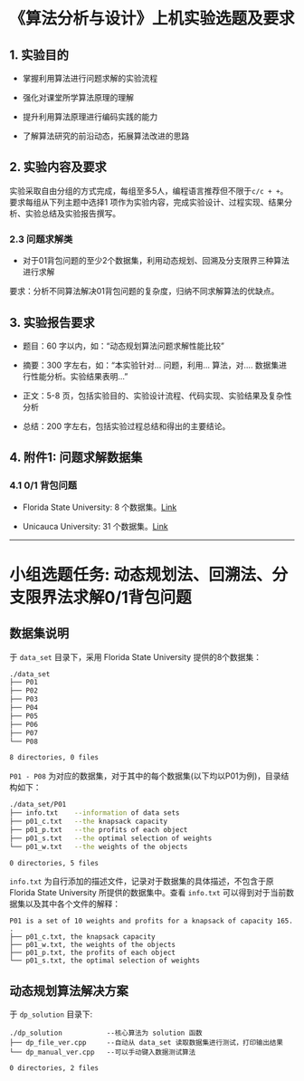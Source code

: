 # 《算法分析与设计》上机实验选题及要求

## 1. 实验目的

- 掌握利用算法进行问题求解的实验流程

- 强化对课堂所学算法原理的理解

- 提升利用算法原理进行编码实践的能力

- 了解算法研究的前沿动态，拓展算法改进的思路

## 2. 实验内容及要求

实验采取自由分组的方式完成，每组至多5人，编程语言推荐但不限于`c/c + +`。要求每组从下列主题中选择1 项作为实验内容，完成实验设计、过程实现、结果分析、实验总结及实验报告撰写。

### 2.3 问题求解类

- 对于01背包问题的至少2个数据集，利用动态规划、回溯及分支限界三种算法进行求解

要求：分析不同算法解决01背包问题的复杂度，归纳不同求解算法的优缺点。

## 3. 实验报告要求

- 题目：60 字以内，如：“动态规划算法问题求解性能比较”

- 摘要：300 字左右，如：“本实验针对... 问题，利用... 算法，对.... 数据集进行性能分析。实验结果表明...”

- 正文：5-8 ⻚，包括实验目的、实验设计流程、代码实现、实验结果及复杂性分析

- 总结：200 字左右，包括实验过程总结和得出的主要结论。

## 4. 附件1: 问题求解数据集

### 4.1 0/1 背包问题

- Florida State University: 8 个数据集。[Link](https://people.sc.fsu.edu/~jburkardt/datasets/knapsack_01/knapsack_01.html)

- Unicauca University: 31 个数据集。[Link](http://artemisa.unicauca.edu.co/~johnyortega/instances_01_KP/)

----------

# 小组选题任务: 动态规划法、回溯法、分支限界法求解0/1背包问题


## 数据集说明

于 `data_set` 目录下，采用 Florida State University 提供的8个数据集：

``` bash
./data_set
├── P01
├── P02
├── P03
├── P04
├── P05
├── P06
├── P07
└── P08

8 directories, 0 files
```

`P01 - P08` 为对应的数据集，对于其中的每个数据集(以下均以P01为例)，目录结构如下：

``` bash
./data_set/P01
├── info.txt    --information of data sets
├── p01_c.txt   --the knapsack capacity
├── p01_p.txt   --the profits of each object
├── p01_s.txt   --the optimal selection of weights
└── p01_w.txt   --the weights of the objects

0 directories, 5 files
```

`info.txt` 为自行添加的描述文件，记录对于数据集的具体描述，不包含于原 Florida State University 所提供的数据集中。查看 `info.txt` 可以得到对于当前数据集以及其中各个文件的解释：

``` 
P01 is a set of 10 weights and profits for a knapsack of capacity 165.
.
├── p01_c.txt, the knapsack capacity
├── p01_w.txt, the weights of the objects
├── p01_p.txt, the profits of each object
└── p01_s.txt, the optimal selection of weights

```

## 动态规划算法解决方案

于 `dp_solution` 目录下:

```
./dp_solution           --核心算法为 solution 函数
├── dp_file_ver.cpp     --自动从 data_set 读取数据集进行测试，打印输出结果
└── dp_manual_ver.cpp   --可以手动键入数据测试算法

0 directories, 2 files
```

